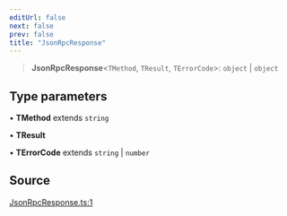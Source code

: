 ```yaml
---
editUrl: false
next: false
prev: false
title: "JsonRpcResponse"
---
```


> **JsonRpcResponse**\<`TMethod`, `TResult`, `TErrorCode`\>: `object` \| `object`

## Type parameters

• **TMethod** extends `string`

• **TResult**

• **TErrorCode** extends `string` \| `number`

## Source

[JsonRpcResponse.ts:1](https://github.com/evmts/tevm-monorepo/blob/main/packages/jsonrpc/src/JsonRpcResponse.ts#L1)
